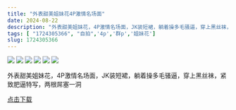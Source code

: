 ```yaml
---
title: "外表甜美姐妹花4P激情名场面"
date: 2024-08-22
description: "外表甜美姐妹花，4P激情名场面，JK装短裙，躺着操多毛骚逼，穿上黑丝袜，紧致肥逼特写，两根屌塞一洞"
tags: [ "1724305366", "自拍",'4p','群p','姐妹花']
slug: 1724305366
---
```

![](2c06f341-2c83-45f0-b611-13ad401d50f8.jpg)
![](9b3cd10d-466a-49f2-ac14-ecba7bd91173.jpg)
![](a49a9ac8-1c0c-421c-afa6-9d7be38b8dba.jpg)
![](d7245f13-6f8f-4375-a1ef-3d1f95649efe.jpg)
![](f9033736-a141-458e-8ae6-cd575111345a.jpg)
![](thumb-dad1f670-5b2a-408e-90b0-8522e0a30c35.jpg)

外表甜美姐妹花，4P激情名场面，JK装短裙，躺着操多毛骚逼，穿上黑丝袜，紧致肥逼特写，两根屌塞一洞

[点击下载](http://ct.imagemagick.top/f/18418398-1344585800-9d3848)